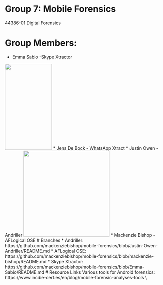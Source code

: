 # Group 7: Mobile Forensics
44386-01 Digital Forensics
# Group Members:
* Emma Sabio -Skype Xtractor
 <img src="https://user-images.githubusercontent.com/69916815/141031290-1cb8c01f-7a8d-4ce9-babd-c056f640e1f7.jpeg" width="150" height="275">
* Jens De Bock - WhatsApp Xtract
* Justin Owen - Andriller
<img src="https://user-images.githubusercontent.com/69910906/141055695-5c5d0435-9b3c-4f90-a75b-77cfef92b5e0.png" witdth="150" height="275">
* Mackenzie Bishop - AFLogical OSE
# Branches
* Andriller: https://github.com/mackenziebishop/mobile-forensics/blob/Justin-Owen-Andriller/README.md
* AFLogical OSE: https://github.com/mackenziebishop/mobile-forensics/blob/mackenzie-bishop/README.md
* Skype Xtractor: https://github.com/mackenziebishop/mobile-forensics/blob/Emma-Sabio/README.md
# Resource Links
Various tools for Android forensics: https://www.incibe-cert.es/en/blog/mobile-forensic-analyses-tools \

